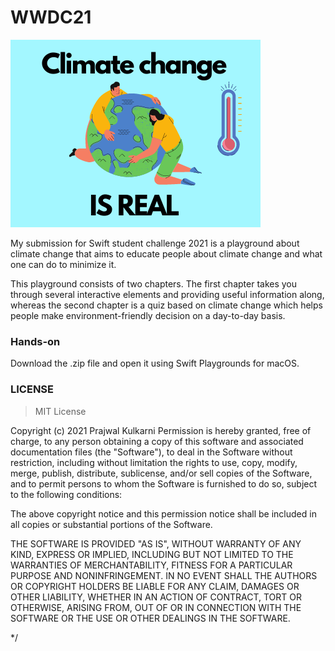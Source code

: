 # WWDC21


![](https://github.com/prajwalkulkarni/WWDC21/blob/main/Climate%20change.png)


My submission for Swift student challenge 2021 is a playground about climate change that aims to educate people about climate change and what one can do to minimize it.

This playground consists of two chapters. The first chapter takes you through several interactive elements and providing useful information along, whereas the second chapter is a quiz based on climate change which helps people make environment-friendly decision on a day-to-day basis.

### Hands-on
Download the .zip file and open it using Swift Playgrounds for macOS.



### LICENSE
> MIT License

Copyright (c) 2021 Prajwal Kulkarni
Permission is hereby granted, free of charge, to any person obtaining a copy
of this software and associated documentation files (the "Software"), to deal
in the Software without restriction, including without limitation the rights
to use, copy, modify, merge, publish, distribute, sublicense, and/or sell
copies of the Software, and to permit persons to whom the Software is
furnished to do so, subject to the following conditions:

The above copyright notice and this permission notice shall be included in all
copies or substantial portions of the Software.

THE SOFTWARE IS PROVIDED "AS IS", WITHOUT WARRANTY OF ANY KIND, EXPRESS OR
IMPLIED, INCLUDING BUT NOT LIMITED TO THE WARRANTIES OF MERCHANTABILITY,
FITNESS FOR A PARTICULAR PURPOSE AND NONINFRINGEMENT. IN NO EVENT SHALL THE
AUTHORS OR COPYRIGHT HOLDERS BE LIABLE FOR ANY CLAIM, DAMAGES OR OTHER
LIABILITY, WHETHER IN AN ACTION OF CONTRACT, TORT OR OTHERWISE, ARISING FROM,
OUT OF OR IN CONNECTION WITH THE SOFTWARE OR THE USE OR OTHER DEALINGS IN THE
SOFTWARE.
 
 */

